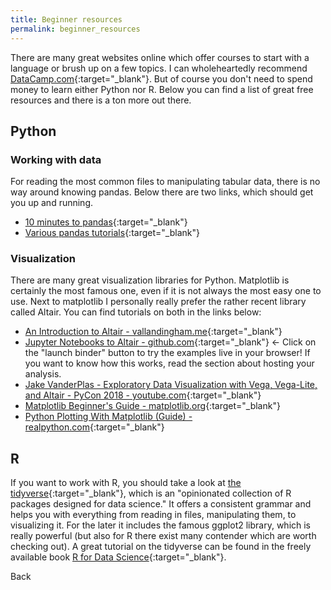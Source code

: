 ```yaml
---
title: Beginner resources
permalink: beginner_resources
---
```

There are many great websites online which offer courses to start with a language or brush up on a few topics. I can wholeheartedly recommend [DataCamp.com](https://www.datacamp.com/home){:target="_blank"}. But of course you don't need to spend money to learn either Python nor R. Below you can find a list of great free resources and there is a ton more out there.

## Python
### Working with data
For reading the most common files to manipulating tabular data, there is no way around knowing pandas. Below there are two links, which should get you up and running.

* [10 minutes to pandas](https://pandas.pydata.org/pandas-docs/stable/10min.html){:target="_blank"}
* [Various pandas tutorials](https://pandas.pydata.org/pandas-docs/stable/tutorials.html){:target="_blank"}


### Visualization
There are many great visualization libraries for Python. Matplotlib is certainly the most famous one, even if it is not always the most easy one to use. Next to matplotlib I personally really prefer the rather recent library called Altair. You can find tutorials on both in the links below:

* [An Introduction to Altair - vallandingham.me](http://vallandingham.me/altair_intro.html){:target="_blank"}
* [Jupyter Notebooks to Altair - github.com](https://github.com/altair-viz/altair_notebooks){:target="_blank"} <- Click on the "launch binder" button to try the examples live in your browser! If you want to know how this works, read the section about hosting your analysis.
* [Jake VanderPlas - Exploratory Data Visualization with Vega, Vega-Lite, and Altair - PyCon 2018 - youtube.com](https://www.youtube.com/watch?v=ms29ZPUKxbU){:target="_blank"}
* [Matplotlib Beginner's Guide - matplotlib.org](https://matplotlib.org/users/beginner.html){:target="_blank"}
* [Python Plotting With Matplotlib (Guide) - realpython.com](https://realpython.com/python-matplotlib-guide/){:target="_blank"}

## R
If you want to work with R, you should take a look at [the tidyverse](https://www.tidyverse.org){:target="_blank"}, which is an "opinionated collection of R packages designed for data science." It offers a consistent grammar and helps you with everything from reading in files, manipulating them, to visualizing it. For the later it includes the famous ggplot2 library, which is really powerful (but also for R there exist many contender which are worth checking out). A great tutorial on the tidyverse can be found in the freely available book [R for Data Science](http://r4ds.had.co.nz/){:target="_blank"}.

<a onclick="window.history.back()">Back</a>